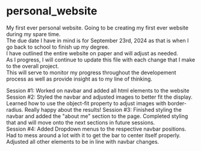 # personal_website
My first ever personal website.
Going to be creating my first ever website during my spare time.  
The due date I have in mind is for September 23rd, 2024 as that is when I go back to school to finish up my degree.  
I have outlined the entire website on paper and will adjust as needed.  
As I progress, I will continue to update this file with each change that I make to the overall project.  
This will serve to monitor my progress throughout the developement process as well as provide insight as to my line of thinking.  

Session #1: Worked on navbar and added all html elements to the website
Session #2: Styled the navbar and adjusted images to better fit the display.  Learned how to use the object-fit property to adjust images with border-radius.  Really happy about the results!
Session #3: Finished styling the navbar and added the "about me" section to the page.  Completed styling that and will move onto the next sections in future sessions.  
Session #4: Added Dropdown menus to the respective navbar positions.  Had to mess around a lot with it to get the bar to center itself properly. Adjusted all other elements to be in line with navbar changes.  
